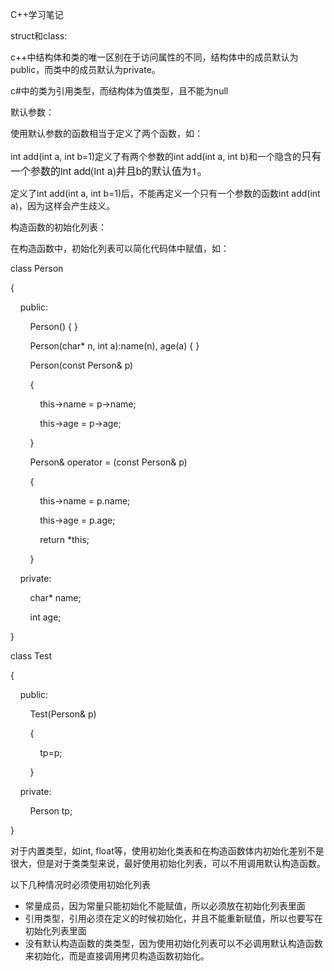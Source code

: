 C++学习笔记
<div>

<div>

struct和class:

</div>

<div>

c++中结构体和类的唯一区别在于访问属性的不同，结构体中的成员默认为public，而类中的成员默认为private。

</div>

<div>

c\#中的类为引用类型，而结构体为值类型，且不能为null

</div>

<div>

默认参数：

</div>

<div>

使用默认参数的函数相当于定义了两个函数，如：

</div>

<div>

int add(int a, int b=1)定义了有两个参数的int add(int a, int
b)和一个隐含的<span
style="font-family:'Helvetica Neue', Arial, sans, sans-serif;font-size:16px;">只有一个参数的</span><span
style="font-family:'Helvetica Neue', Arial, sans, sans-serif;font-size:16px;">int
add(int a)并且b的默认值为1。</span>

</div>

<div>

定义了int add(int a, int b=1)后，不能再定义一个只有一个参数的函数int
add(int a)，因为这样会产生歧义。

</div>

<div>

构造函数的初始化列表：

</div>

<div>

在构造函数中，初始化列表可以简化代码体中赋值，如：

</div>

<div>

class Person

</div>

<div>

{

</div>

<div>

    public:

</div>

<div>

        Person() { }

</div>

<div>

        Person(char\* n, int a):name(n), age(a) { }

</div>

<div>

        Person(const Person& p)

</div>

<div>

        {

</div>

<div>

            this-&gt;name = p-&gt;name;

</div>

<div>

            this-&gt;age = p-&gt;age;

</div>

<div>

        }

</div>

<div>

        Person& operator = (const Person& p)

</div>

<div>

        {

</div>

<div>

            this-&gt;name = p.name;

</div>

<div>

            this-&gt;age = p.age;

</div>

<div>

            return \*this;

</div>

<div>

        }

</div>

<div>

    private:

</div>

<div>

        char\* name;

</div>

<div>

        int age;

</div>

<div>

}

</div>

<div>

class Test

</div>

<div>

{

</div>

<div>

    public:

</div>

<div>

        Test(Person& p)

</div>

<div>

        {

</div>

<div>

            tp=p;

</div>

<div>

        }

</div>

<div>

    private:

</div>

<div>

        Person tp;

</div>

<div>

}

</div>

<div>

对于内置类型，如int,
float等，使用初始化类表和在构造函数体内初始化差别不是很大，但是对于类类型来说，最好使用初始化列表，可以不用调用默认构造函数。

</div>

<div>

以下几种情况时必须使用初始化列表

</div>

-   常量成员，因为常量只能初始化不能赋值，所以必须放在初始化列表里面
-   引用类型，引用必须在定义的时候初始化，并且不能重新赋值，所以也要写在初始化列表里面
-   没有默认构造函数的类类型，因为使用初始化列表可以不必调用默认构造函数来初始化，而是直接调用拷贝构造函数初始化。

</div>

